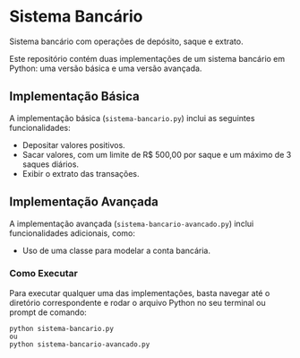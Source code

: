 # Sistema Bancário

Sistema bancário com operações de depósito, saque e extrato.

Este repositório contém duas implementações de um sistema bancário em Python: uma versão básica e uma versão avançada.

## Implementação Básica

A implementação básica (`sistema-bancario.py`) inclui as seguintes funcionalidades:
- Depositar valores positivos.
- Sacar valores, com um limite de R$ 500,00 por saque e um máximo de 3 saques diários.
- Exibir o extrato das transações.

## Implementação Avançada

A implementação avançada (`sistema-bancario-avancado.py`) inclui funcionalidades adicionais, como:
- Uso de uma classe para modelar a conta bancária.

### Como Executar

Para executar qualquer uma das implementações, basta navegar até o diretório correspondente e rodar o arquivo Python no seu terminal ou prompt de comando:

```plaintext
python sistema-bancario.py
ou
python sistema-bancario-avancado.py


